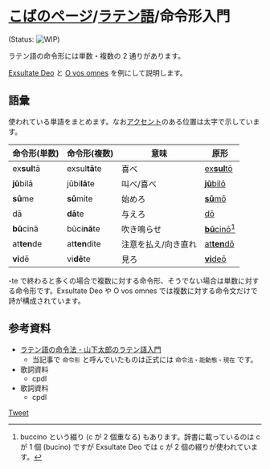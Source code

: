 <link rel="icon" type="image/x-icon" href="./latin.ico">

# [こばのページ](../index.html)/[ラテン語](index.html)/命令形入門

(Status: ![WIP](https://progress-bar.dev/70/?title=WIP))

ラテン語の命令形には単数・複数の 2 通りがあります。

[Exsultate Deo](https://www.vctokyo.jp/images/20150406/poulenc.pdf) と [O vos omnes](http://medmus.sakura.ne.jp/TEXT17/text_17_26.html) を例にして説明します。

## 語彙
使われている単語をまとめます。なお[アクセント](https://aeneis.jp/?p=3325)のある位置は太字で示しています。

|命令形(単数)|命令形(複数)|意味|原形|
|--|--|--|--|
|ex**sul**tā|exsul**tā**te|喜べ|[ex**sul**tō](https://www.online-latin-dictionary.com/latin-english-dictionary.php?parola=exsulto)|
|**jū**bilā|jūbi**lā**te|叫べ/喜べ|[**jū**bilō](https://www.online-latin-dictionary.com/latin-english-dictionary.php?parola=iubilo)|
|**sū**me|**sū**mite|始めろ|[**sū**mō](https://www.online-latin-dictionary.com/latin-english-dictionary.php?parola=sumo)|
|dā|**dā**te|与えろ|[dō](https://www.online-latin-dictionary.com/latin-english-dictionary.php?parola=do)|
|**bū**cinā|būci**nā**te|吹き鳴らせ|[**bū**cinō](https://www.online-latin-dictionary.com/latin-english-dictionary.php?parola=bucino)[^1]|
|at**ten**de|at**ten**dite|注意を払え/向き直れ|[at**ten**dō](https://www.online-latin-dictionary.com/latin-english-dictionary.php?parola=attendo)|
|**vi**dē|vi**dē**te|見ろ|[**vi**deō](https://www.online-latin-dictionary.com/latin-english-dictionary.php?parola=video)|


-te で終わると多くの場合で複数に対する命令形、そうでない場合は単数に対する命令形です。Exsultate Deo や O vos omnes では複数に対する命令文だけで詩が構成されています。

[^1]: buccino という綴り (c が 2 個重なる) もあります。辞書に載っているのは c が 1 個 (bucino) ですが Exsultate Deo では c が 2 個の綴りが使われています。

## 参考資料
- [ラテン語の命令法 - 山下太郎のラテン語入門](https://aeneis.jp/?p=8214)
  - 当記事で `命令形` と呼んでいたものは正式には `命令法・能動態・現在` です。
- 歌詞資料
  - cpdl
- 歌詞資料
  - cpdl


<a href="https://twitter.com/share" class="twitter-share-button" data-via="kobae964" data-dnt="true">Tweet</a>
<script type="text/javascript">
!function(d,s,id){
  var js,fjs=d.getElementsByTagName(s)[0],
  p=/^http:/.test(d.location)?'http':'https';
  if(!d.getElementById(id)){
    js=d.createElement(s);js.id=id;
    js.src=p+'://platform.twitter.com/widgets.js';
    fjs.parentNode.insertBefore(js,fjs);
}}(document, 'script', 'twitter-wjs');
</script>
